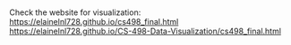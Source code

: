 # 

Check the website for visualization: https://elainelnl728.github.io/cs498_final.html
https://elainelnl728.github.io/CS-498-Data-Visualization/cs498_final.html
